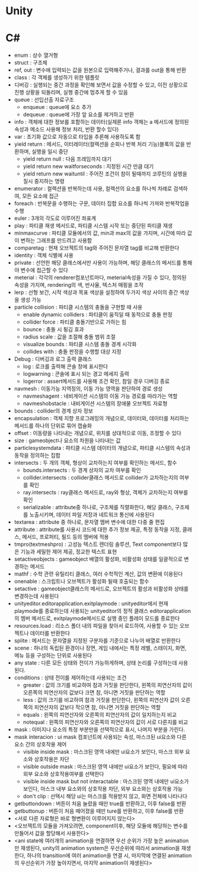 # Unity
# C#
* enum : 상수 열거형
* struct : 구조체
* ref, out : 변수에 입력되는 값을 원본으로 입력해주거나, 결과를 out을 통해 반환
* class : 각 객체를 생성하기 위한 템플릿
* 디버깅 : 실행되는 중간 과정을 확인해 보면서 값을 수정할 수 있고, 이전 상황으로 진행 상황을 되돌리며, 실행 중간에 멈추게 할 수 있음
* queue : 선입선출 자료구조
    * enqueue : queue에 요소 추가
    * dequeue : queue에 가장 앞 요소를 제거하고 반환
* info : 객체에 대한 정보를 포함하는 데이터(실제론 info 객체는 a 메서드에 정의된 속성과 메소드 사용해 정보 처리, 반환 할수 있다)
* var : 초기화 값으로 자동으로 타입을 추론해 사용하도록 함
* yield return : 메서드, 이터레이터(컬렉션을 순회나 반복 처리 기능)블록의 값을 반환하며, 실행을 일시 중단
    * yield return null : 다음 프레임까지 대기
    * yield return new waitforseconds : 지정된 시간 만큼 대기
    * yield return new waituntil : 주어진 조건이 참이 될때까지 코루틴의 실행을 질시 중지하는 명령
* enumerator : 컬렉션을 반복하는데 사용, 컬렉션의 요소를 하나씩 차례로 검색하여, 모든 요소에 접근
* foreach : 반복문을 수행하는 구문, 데이터 집합 요소를 하나씩 가져와 반복작업을 수행
* euler : 3개의 각도로 이루어진 좌표계
* play : 파티클 재생 메서드로, 파티클 시스템 시작 또는 중단된 파티클 재생
* minmaxcurve : 파티클 모듈에서의 값, min과 max의 값을 가지며, 시간에 따라 값이 변하는 그래프를 만드려고 사용함
* comparetag : 현재 오브젝트의 tag와 주어진 문자열 tag를 비교해 반환한다
* identity : 객체 식별에 사용
* private : 선언한 해당 클래스에서만 사용이 가능하며, 해당 클래스의 메서드를 통해야 변수에 접근할 수 있다
* meterial : 각각의 renderer컴포넌트마다, meterial속성을 가질 수 있다, 정의된 속성을 가지며, rendering의 색, 반사율, 텍스처 매핑을 조작
* lerp : 선형 보간, 시작 색상과 목표 색상을 설정하여 두가지 색상 사이의 중간 색상을 생성 가능
* particle collision : 파티클 시스템의 충돌을 구현할 때 사용
    * enable dynamic colliders : 파티클이 움직일 때 동적으로 충돌 판정
    * collider force : 파티클 충돌기반으로 가하는 힘
    * bounce : 충돌 시 튕김 효과
    * radius scale : 값을 조절해 충돌 범위 조절
    * visualize bounds : 파티클 시스템 충돌 경계 시각화
    * collides with : 충돌 판정을 수행할 대상 지정
* Debug : 디버깅과 로그 출력 클래스
    * log : 로크를 출력해 콘솔 창에 표시한다
    * logwarning : 콘솔에 표시 되는 경고 메세지 출력
    * logerror : assert메서드를 사용해 조건 확인, 참일 경우 디버깅 종료
* navmesh : 이동가능 지역정의, 이동 가능 영역을 판단하여 경로 생성
    * navmeshagent : 네비게이션 시스템의 이동 가능 경로를 따라가는 역할
    * navmeshobstacle : 내비게이션 시스템의 장애물 오브젝트 자료형
* bounds : collider의 경계 상자 정보
* encapsulation : 객체 지향 프로그래밍의 개념으로, 데이터와, 데이터를 처리하는 메서드를 하나의 단위로 묶어 캡슐화
* offset : 이동량을 나타내는 개념으로, 위치를 상대적으로 이동, 조정할 수 있다
* size : gameobject나 요소의 차원을 나타내는 값
* particlesystemdata : 파티클 시스템 데이터의 개념으로, 파티클 시스템의 속성과 동작을 정의하는 집합
* intersects : 두 개의 객체, 형상이 교차하는지 여부를 확인하는 메서드, 함수
    * bounds.intersects : 두 경계 상자의 교차 여부를 확인
    * collider.intersects : collider클래스 메서드로 collider가 교차하는지의 여부를 확인
    * ray.intersects : ray클래스 메서드로, ray와 형상, 객체가 교차하는지 여부를 확인
    * serializable : attribute중 하나로, 구조체를 직렬화한다, 해당 클래스, 구조체를 노출시키며, 데이터 파일 저장과 네트워크 통신에 사용된다
* textarea : attribute 중 하나로, 문자열 멤버 변수에 대한 다중 줄 편집
* attribute : attribute를 사용시 코드에 대한 추가 정보 제공, 특정 동작을 지정, 클래스, 메서드, 프로퍼티, 필드 등의 멤버에 적용
* tmpro(textmeshpro) : 고성능 텍스트 렌더링 솔루션, Text component보다 많은 기능과 세밀한 제어 제공, 정교한 텍스트 표현
* setactiveobjects : gameobject 배열의 활성화, 비활성화 상태를 일괄적으로 변경하는 메서드
* mathf : 수학 관련 유틸리티 클래스, 여러 수학적인 계산, 값의 변환에 이용된다
* onenable : 스크립트나 오브젝트가 활성화 될때 호출되는 함수
* setactive : gameobject클래스의 메서드로, 오브젝트의 활성과 비활성화 상태를 변경하는데 사용된다
* unityeditor.editorapplication.exitplaymode : unityeditor에서 현재 playmode를 종료하는데 사용되는 unityeditor의 정적 클래스 editorapplication의 멤버 메서드로, exitplaymode메서드로 실행 중인 플레이 모드를 종료한다
* resources.load : 리소스 폴더 내의 파일을 찾아서 로드하여, 사용할 수 있는 오브젝트나 데이터를 반환한다
* splite : 메서드는 문자열을 지정된 구분자를 기준으로 나누어 배열로 반환한다
* scene : 하나의 독립된 환경이나 장면, 게임 내에서는 특정 레벨, 스테이지, 화면, 메뉴 등을 구성하는 단위로 사용된다
* any state : 다른 모든 상태와 전이가 가능하게하며, 상태 논리를 구성하는데 사용된다.
* conditions : 상태 전이를 제어하는데 사용되는 조건
    * greater : 값의 크기를 비교하여 참과 거짓을 판단한다, 왼쪽의 피연산자의 값이 오른쪽의 피연산자의 값보다 크면 참, 아니면 거짓을 판단하는 역할
    * less : 값의 크기를 비교하여 참과 거짓을 판단한다, 왼쪽의 피연산자 값이 오른쪽의 피연산자의 값보다 작으면 참, 아니면 거짓을 판단하는 역할
    * equals : 왼쪽의 피연산자와 오른쪽의 피연산자의 값이 일치하는지 비교
    * notequal : 왼쪽의 피연산자와 오른쪽의 피연산자의 값이 서로 다른지를 비교
* mask : 이미지나 요소의 특정 부분만을 선택적으로 표시, 나머지 부분을 가린다.
* mask interacion : ui mask 컴포넌트에 사용되는 속성, 마스크된 ui요소와 다른 요소 간의 상호작용 제어
    * visible inside mask : 마스크된 영역 내에만 ui요소가 보인다, 마스크 외부 요소와 상호작용은 차단
    * visible outside mask : 마스크된 영역 내에만 ui요소가 보인다, 필요에 따라 외부 요소와 상호작용여부를 선택한다
    * visible inside mask but not interactable : 마스크된 영역 내에만 ui요소가 보인다, 마스크 내부 요소와의 상호작용 차단, 외부 요소와는 상호작용 가능
    * don't clip : 선택시 해당 ui는 마스크를 적용받지 않고, 화면 전체에 나타나다
* getbuttondown : 버튼이 처음 눌렸을 때만 true를 반환하고, 이후 false를 반환
* getbuttonup : 버튼이 처음 떼어졌을 때만 ture를 반환하고, 이후 false를 반환
* <서로 다른 자료형은 바로 형변환이 이루어지지 않는다>
* <오브젝트의 모듈을 가져오려면, component이후, 해당 모듈에 해당하는 변수를 만들어서 값을 할당해서 사용한다>
* <ani state에 여러개의 animation을 연결하면 우선 순위가 가장 높은 animation만 재생된다, unity의 animation system은 우선순위에 따라서 animation을 재생한다, 하나의 transition에 여러 animation을 연결 시, 마지막에 연결된 animation의 우선순위가 가장 높아지면서, 마지막 animation이 재생된다>